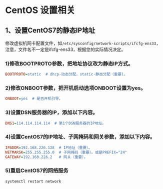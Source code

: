 # CentOS 设置相关

## 1、设置CentOS7的静态IP地址

修改虚拟机网卡配置文件，如`/etc/sysconfig/network-scripts/ifcfg-ens33`，注意，文件名不一定是ifcfg-ens33，根据您的实际情况决定。

### 1)修改BOOTPROTO参数，把地址协议改为静态IP方式。
```ini
BOOTPROTO=static  # dhcp-动态分配，static-静态分配（重要)。
```
### 2)修改ONBOOT参数，把开机启动选项ONBOOT设置为yes。
```ini
ONBOOT=yes  # 是否开机引导。
```
### 3)设置DSN服务器的IP，添加以下内容。
```ini
DNS1=114.114.114.114  # 第1个DSN服务器的IP地址。
```
### 4)设置CentOS7的IP地址、子网掩码和网关参数，添加以下内容。
```ini
IPADDR=192.168.226.128  # IP地址（重要）。
NETMARSK=255.255.255.0  # 子网掩码（重要）。或是PREFIX="24"
GATEWAY=192.168.226.2   # 网关（重要）。
```

### 5)重启CentOS7的网络服务
```sh
systemctl restart network
```

